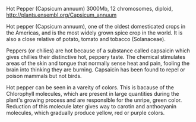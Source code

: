 
Hot Pepper (Capsicum annuum)
3000Mb, 12 chromosomes, diploid, http://plants.ensembl.org/Capsicum_annuum

Hot pepper (Capsicum annuum), one of the oldest domesticated crops in the Americas, and is the most widely grown spice crop in the world. It is also a close relative of potato, tomato and tobacco (Solanaceae).

Peppers (or chilies) are hot because of a substance called capsaicin which gives chillies their distinctive hot, peppery taste. The chemical stimulates areas of the skin and tongue that normally sense heat and pain, fooling the brain into thinking they are burning. Capsaicin has been found to repel or poison mammals but not birds.

Hot pepper can be seen in a vareity of colors. This is bacause of the Chlorophyll molecules, which are present in large quantities during the plant's growing process and are responsible for the unripe, green color. Reduction of this molecule later gives way to carotin and anthocyanin molecules, which gradually produce yellow, red or purple colors.

